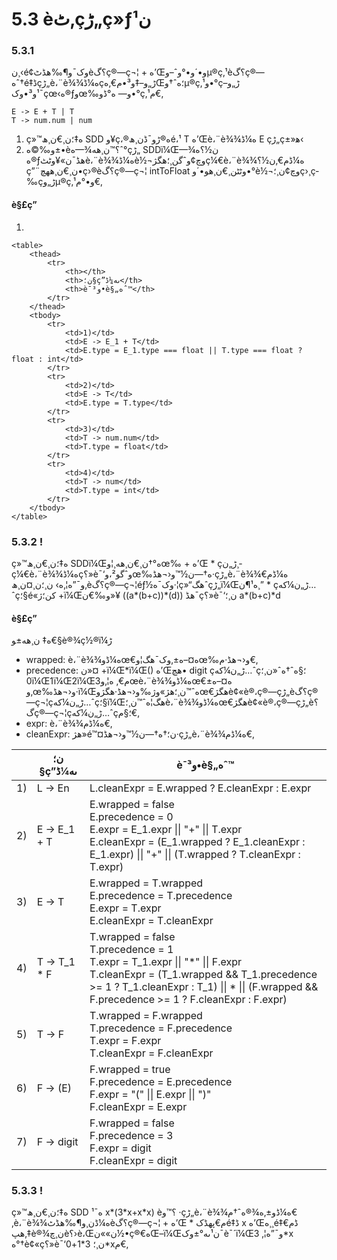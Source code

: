 # 5.3 èٹ‚çڑ„ç»ƒن¹ 

### 5.3.1

ن¸‹é‌¢وک¯و¶‰هڈٹè؟گç®—ç¬¦ + ه’Œو•´و•°وˆ–وµ®ç‚¹è؟گç®—هˆ†é‡ڈçڑ„è،¨è¾¾ه¼ڈçڑ„و–‡و³•م€‚هŒ؛هˆ†وµ®ç‚¹و•°çڑ„و–¹و³•وک¯çœ‹ه®ƒوœ‰و— ه°ڈو•°ç‚¹م€‚

    E -> E + T | T
    T -> num.num | num
    
1. ç»™ه‡؛ن¸€ن¸ھ SDD و‌¥ç،®ه®ڑو¯ڈن¸ھé،¹ T ه’Œè،¨è¾¾ه¼ڈ E çڑ„ç±»ه‍‹
2. و‰©ه±•è؟™ن¸ھه¾—هˆ°çڑ„ SDDï¼Œن½؟ه¾—ه®ƒهڈ¯ن»¥وٹٹè،¨è¾¾ه¼ڈè½¬وچ¢وˆگن¸؛هگژç¼€è،¨è¾¾ه¼ڈم€‚ن½؟ç”¨ن¸€ن¸ھهچ•ç›®è؟گç®—ç¬¦ intToFloat وٹٹن¸€ن¸ھو•´و•°è½¬وچ¢ن¸؛ç›¸ç­‰çڑ„وµ®ç‚¹و•°م€‚

#### è§£ç­”

1. 

    <table>
        <thead>
            <tr>
                <th></th>
                <th>ن؛§ç”ںه¼ڈ</th>
                <th>è¯­و³•è§„هˆ™</th>
            </tr>
        </thead>
        <tbody>
            <tr>
                <td>1)</td>
                <td>E -> E_1 + T</td>
                <td>E.type = E_1.type === float || T.type === float ? float : int</td>
            </tr>
            <tr>
                <td>2)</td>
                <td>E -> T</td>
                <td>E.type = T.type</td>
            </tr>
            <tr>
                <td>3)</td>
                <td>T -> num.num</td>
                <td>T.type = float</td>
            </tr>
            <tr>
                <td>4)</td>
                <td>T -> num</td>
                <td>T.type = int</td>
            </tr>
        </tbody>
    </table>


### 5.3.2 !

ç»™ه‡؛ن¸€ن¸ھ SDDï¼Œه°†ن¸€ن¸ھه¸¦وœ‰ + ه’Œ * çڑ„ن¸­ç¼€è،¨è¾¾ه¼ڈç؟»è¯‘وˆگو²،وœ‰ه†—ن½™و‹¬هڈ·çڑ„è،¨è¾¾ه¼ڈم€‚و¯”ه¦‚ه› ن¸؛ن¸¤ن¸ھè؟گç®—ç¬¦éƒ½وک¯ه·¦ç»“هگˆçڑ„ï¼Œه¹¶ن¸” * çڑ„ن¼که…ˆç؛§é«کن؛ژ +ï¼Œو‰€ن»¥ ((a\*(b+c))\*(d)) هڈ¯ç؟»è¯‘ن¸؛ a\*(b+c)\*d

#### è§£ç­”

ه‡ ن¸ھه±‍و€§è®¾ç½®ï¼ڑ

- wrapped: è،¨è¾¾ه¼ڈوœ€ه¤–ه±‚وک¯هگ¦وœ‰و‹¬هڈ·م€‚
- precedence: ن»¤ +ï¼Œ\*ï¼Œ() ه’Œهچ• digit çڑ„ن¼که…ˆç؛§هˆ†هˆ«ن¸؛ 0ï¼Œ1ï¼Œ2ï¼Œ3م€‚ ه¦‚و‍œè،¨è¾¾ه¼ڈوœ€ه¤–ه±‚وœ‰و‹¬هڈ·ï¼Œهˆ™ن¸؛هژ»وژ‰و‹¬هڈ·هگژوœ€هگژè¢«è®،ç®—çڑ„è؟گç®—ç¬¦çڑ„ن¼که…ˆç؛§ï¼Œهگ¦هˆ™ن¸؛è،¨è¾¾ه¼ڈوœ€هگژè¢«è®،ç®—çڑ„è؟گç®—ç¬¦çڑ„ن¼که…ˆç؛§م€‚
- expr: è،¨è¾¾ه¼ڈم€‚
- cleanExpr: هژ»é™¤ن؛†ه†—ن½™و‹¬هڈ·çڑ„è،¨è¾¾ه¼ڈم€‚

<table>
    <thead>
        <tr>
            <th></th>
            <th>ن؛§ç”ںه¼ڈ</th>
            <th>è¯­و³•è§„هˆ™</th>
        </tr>
    </thead>
    <tbody>
        <tr>
            <td>1)</td>
            <td>L -> En</td>
            <td>
                L.cleanExpr = E.wrapped ? E.cleanExpr : E.expr
            </td>
        </tr>
        <tr>
            <td>2)</td>
            <td>E -> E_1 + T</td>
            <td>
                E.wrapped = false<br/>
                E.precedence = 0<br/>
                E.expr = E_1.expr || "+" || T.expr<br/>
                E.cleanExpr = (E_1.wrapped ? E_1.cleanExpr : E_1.expr) || "+" || (T.wrapped ? T.cleanExpr : T.expr)
            </td>
        </tr>
        <tr>
            <td>3)</td>
            <td>E -> T</td>
            <td>
                E.wrapped = T.wrapped<br/>
                E.precedence = T.precedence<br/>
                E.expr = T.expr</br>
                E.cleanExpr = T.cleanExpr
            </td>
        </tr>
        <tr>
            <td>4)</td>
            <td>T -> T_1 * F</td>
            <td>
                T.wrapped = false<br/>
                T.precedence = 1<br/>
                T.expr = T_1.expr || "*" || F.expr<br/>
                T.cleanExpr = (T_1.wrapped && T_1.precedence >= 1 ? T_1.cleanExpr : T_1) || * || (F.wrapped && F.precedence >= 1 ? F.cleanExpr : F.expr)
            </td>
        </tr>
        <tr>
            <td>5)</td>
            <td>T -> F</td>
            <td>
                T.wrapped = F.wrapped<br/>
                T.precedence = F.precedence<br/>
                T.expr = F.expr<br/>
                T.cleanExpr = F.cleanExpr
            </td>
        </tr>
        <tr>
            <td>6)</td>
            <td>F -> (E)</td>
            <td>
                F.wrapped = true<br/>
                F.precedence = E.precedence<br/>
                F.expr = "(" || E.expr || ")"<br/>
                F.cleanExpr = E.expr
            </td>
        </tr>
        <tr>
            <td>7)</td>
            <td>F -> digit</td>
            <td>
                F.wrapped = false<br/>
                F.precedence = 3<br/>
                F.expr = digit<br/>
                F.cleanExpr = digit
            </td>
        </tr>
    </tbody>
</table>

 
### 5.3.3 !

ç»™ه‡؛ن¸€ن¸ھ SDD ه¯¹ x\*(3\*x+x\*x) è؟™و ·çڑ„è،¨è¾¾ه¼ڈو±‚ه¾®هˆ†م€‚è،¨è¾¾ه¼ڈن¸­و¶‰هڈٹè؟گç®—ç¬¦ + ه’Œ * م€پهڈکé‡ڈ x ه’Œه¸¸é‡ڈم€‚هپ‡è®¾ن¸چè؟›è،Œن»»ن½•ç®€هŒ–ï¼Œن¹ںه°±وک¯è¯´ï¼Œو¯”ه¦‚ 3\*x ه°†è¢«ç؟»è¯‘ن¸؛ 3\*1+0\*xم€‚
